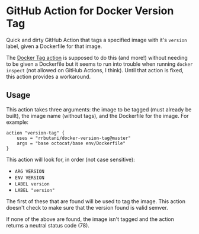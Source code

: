 # GitHub Action for Docker Version Tag

Quick and dirty GitHub Action that tags a specified image with it's `version` label, given a Dockerfile for that image.

The [Docker Tag action](https://github.com/actions/docker/tree/master/tag) is supposed to do this (and more!) without needing to be given a Dockerfile but it seems to run into trouble when running `docker inspect` (not allowed on GitHub Actions, I think). Until that action is fixed, this action provides a workaround.

## Usage

This action takes three arguments: the image to be tagged (must already be built), the image name (without tags), and the Dockerfile for the image. For example:

```
action "version-tag" {
    uses = "rrbutani/docker-version-tag@master"
    args = "base octocat/base env/Dockerfile"
}
```

This action will look for, in order (not case sensitive):
 - `ARG VERSION`
 - `ENV VERSION`
 - `LABEL version`
 - `LABEL "version"`

The first of these that are found will be used to tag the image. This action doesn't check to make sure that the version found is valid semver.

If none of the above are found, the image isn't tagged and the action returns a neutral status code (78).
